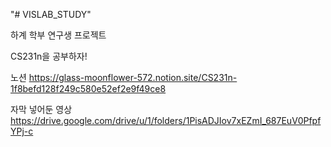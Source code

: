 "# VISLAB_STUDY" 

하계 학부 연구생 프로젝트

CS231n을 공부하자!

노션
https://glass-moonflower-572.notion.site/CS231n-1f8befd128f249c580e52ef2e9f49ce8

자막 넣어둔 영상
https://drive.google.com/drive/u/1/folders/1PisADJIov7xEZmI_687EuV0PfpfYPj-c
